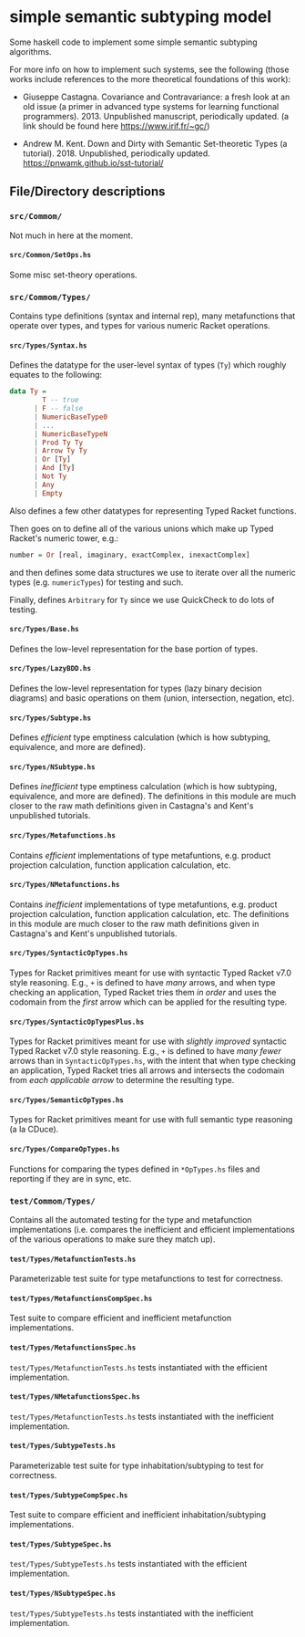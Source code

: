 # simple semantic subtyping model

Some haskell code to implement some simple semantic subtyping algorithms.

For more info on how to implement such systems, see the following (those works include
references to the more theoretical foundations of this work):

- Giuseppe Castagna. Covariance and Contravariance: a fresh look at an old issue (a primer in advanced type systems for learning functional programmers). 2013. Unpublished manuscript, periodically updated. (a link should be found here https://www.irif.fr/~gc/)

- Andrew M. Kent. Down and Dirty with Semantic Set-theoretic Types (a tutorial). 2018. Unpublished, periodically updated. https://pnwamk.github.io/sst-tutorial/




## File/Directory descriptions

### `src/Commom/`

Not much in here at the moment.

#### `src/Common/SetOps.hs`

Some misc set-theory operations.

### `src/Commom/Types/`

Contains type definitions (syntax and internal rep),
many metafunctions that operate over types, and
types for various numeric Racket operations.

#### `src/Types/Syntax.hs`

Defines the datatype for the user-level syntax of types
(`Ty`) which roughly equates to the following:

```haskell
data Ty =
        T -- true
      | F -- false
      | NumericBaseType0
      | ...
      | NumericBaseTypeN
      | Prod Ty Ty
      | Arrow Ty Ty
      | Or [Ty]
      | And [Ty]
      | Not Ty
      | Any
      | Empty
```

Also defines a few other datatypes for representing Typed
Racket functions.


Then goes on to define all of the various unions which make
up Typed Racket's numeric tower, e.g.:

```haskell
number = Or [real, imaginary, exactComplex, inexactComplex]
```

and then defines some data structures we use to iterate over
all the numeric types (e.g. `numericTypes`) for testing and such.

Finally, defines `Arbitrary` for `Ty` since we use
QuickCheck to do lots of testing.


#### `src/Types/Base.hs`

Defines the low-level representation for the base portion of
types.

#### `src/Types/LazyBDD.hs`

Defines the low-level representation for types (lazy binary
decision diagrams) and basic operations on them (union,
intersection, negation, etc).

#### `src/Types/Subtype.hs`

Defines _efficient_ type emptiness calculation (which is how
subtyping, equivalence, and more are defined).

#### `src/Types/NSubtype.hs`

Defines _inefficient_ type emptiness calculation (which is
how subtyping, equivalence, and more are defined). The
definitions in this module are much closer to the raw math
definitions given in Castagna's and Kent's unpublished
tutorials.

#### `src/Types/Metafunctions.hs`

Contains _efficient_ implementations of type metafuntions,
e.g.  product projection calculation, function application
calculation, etc.

#### `src/Types/NMetafunctions.hs`

Contains _inefficient_ implementations of type metafuntions,
e.g.  product projection calculation, function application
calculation, etc. The definitions in this module are much
closer to the raw math definitions given in Castagna's and
Kent's unpublished tutorials.

#### `src/Types/SyntacticOpTypes.hs`

Types for Racket primitives meant for use with syntactic
Typed Racket v7.0 style reasoning. E.g., `+` is defined to
have _many_ arrows, and when type checking an application,
Typed Racket tries them _in order_ and uses the codomain
from the _first_ arrow which can be applied for the
resulting type.

#### `src/Types/SyntacticOpTypesPlus.hs`

Types for Racket primitives meant for use with _slightly
improved_ syntactic Typed Racket v7.0 style reasoning. E.g.,
`+` is defined to have _many fewer_ arrows than in
`SyntacticOpTypes.hs`, with the intent that when type
checking an application, Typed Racket tries all arrows and
intersects the codomain from _each applicable arrow_ to
determine the resulting type.

#### `src/Types/SemanticOpTypes.hs`

Types for Racket primitives meant for use with full semantic
type reasoning (a la CDuce).

#### `src/Types/CompareOpTypes.hs`

Functions for comparing the types defined in `*OpTypes.hs`
files and reporting if they are in sync, etc.

### `test/Commom/Types/`

Contains all the automated testing for the type and
metafunction implementations (i.e. compares the inefficient
and efficient implementations of the various operations to
make sure they match up).

#### `test/Types/MetafunctionTests.hs`

Parameterizable test suite for type metafunctions to test
for correctness.

#### `test/Types/MetafunctionsCompSpec.hs`

Test suite to compare efficient and inefficient metafunction
implementations.

#### `test/Types/MetafunctionsSpec.hs`

`test/Types/MetafunctionTests.hs` tests instantiated with
the efficient implementation.

#### `test/Types/NMetafunctionsSpec.hs`

`test/Types/MetafunctionTests.hs` tests instantiated with
the inefficient implementation.

#### `test/Types/SubtypeTests.hs`

Parameterizable test suite for type inhabitation/subtyping
to test for correctness.

#### `test/Types/SubtypeCompSpec.hs`

Test suite to compare efficient and inefficient
inhabitation/subtyping implementations.

#### `test/Types/SubtypeSpec.hs`

`test/Types/SubtypeTests.hs` tests instantiated with
the efficient implementation.

#### `test/Types/NSubtypeSpec.hs`

`test/Types/SubtypeTests.hs` tests instantiated with
the inefficient implementation.
